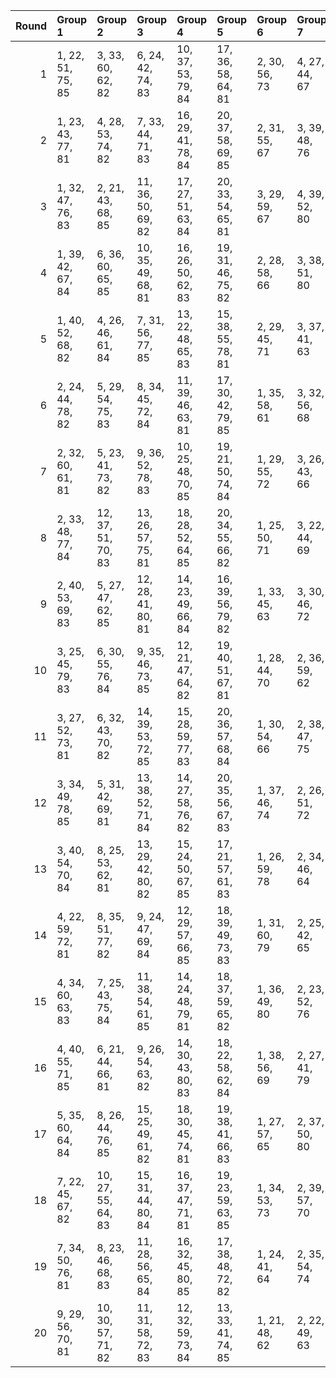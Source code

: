 |   Round | Group 1           | Group 2            | Group 3            | Group 4            | Group 5            | Group 6       | Group 7       | Group 8       | Group 9       | Group 10      | Group 11      | Group 12       | Group 13       | Group 14       | Group 15       | Group 16       | Group 17       | Group 18       | Group 19       | Group 20       |
|--------:|:------------------|:-------------------|:-------------------|:-------------------|:-------------------|:--------------|:--------------|:--------------|:--------------|:--------------|:--------------|:---------------|:---------------|:---------------|:---------------|:---------------|:---------------|:---------------|:---------------|:---------------|
|       1 | 1, 22, 51, 75, 85 | 3, 33, 60, 62, 82  | 6, 24, 42, 74, 83  | 10, 37, 53, 79, 84 | 17, 36, 58, 64, 81 | 2, 30, 56, 73 | 4, 27, 44, 67 | 5, 38, 57, 77 | 7, 32, 46, 65 | 8, 21, 52, 70 | 9, 40, 41, 76 | 11, 26, 49, 71 | 12, 34, 54, 69 | 13, 23, 47, 78 | 14, 31, 59, 68 | 15, 39, 45, 66 | 16, 28, 43, 72 | 18, 25, 55, 63 | 19, 35, 48, 80 | 20, 29, 50, 61 |
|       2 | 1, 23, 43, 77, 81 | 4, 28, 53, 74, 82  | 7, 33, 44, 71, 83  | 16, 29, 41, 78, 84 | 20, 37, 58, 69, 85 | 2, 31, 55, 67 | 3, 39, 48, 76 | 5, 36, 51, 61 | 6, 25, 47, 72 | 8, 24, 56, 80 | 9, 30, 59, 64 | 10, 38, 45, 62 | 11, 22, 60, 70 | 12, 35, 52, 75 | 13, 27, 46, 66 | 14, 32, 50, 63 | 15, 21, 54, 73 | 17, 40, 49, 65 | 18, 26, 42, 68 | 19, 34, 57, 79 |
|       3 | 1, 32, 47, 76, 83 | 2, 21, 43, 68, 85  | 11, 36, 50, 69, 82 | 17, 27, 51, 63, 84 | 20, 33, 54, 65, 81 | 3, 29, 59, 67 | 4, 39, 52, 80 | 5, 26, 55, 79 | 6, 34, 41, 77 | 7, 37, 60, 66 | 8, 31, 48, 71 | 9, 23, 42, 62  | 10, 28, 46, 78 | 12, 25, 56, 74 | 13, 40, 45, 61 | 14, 22, 57, 64 | 15, 30, 53, 75 | 16, 38, 58, 73 | 18, 35, 44, 72 | 19, 24, 49, 70 |
|       4 | 1, 39, 42, 67, 84 | 6, 36, 60, 65, 85  | 10, 35, 49, 68, 81 | 16, 26, 50, 62, 83 | 19, 31, 46, 75, 82 | 2, 28, 58, 66 | 3, 38, 51, 80 | 4, 25, 54, 78 | 5, 33, 59, 76 | 7, 30, 47, 70 | 8, 22, 41, 61 | 9, 27, 45, 77  | 11, 24, 55, 73 | 12, 40, 44, 79 | 13, 21, 56, 63 | 14, 29, 52, 74 | 15, 37, 57, 72 | 17, 34, 43, 71 | 18, 23, 48, 69 | 20, 32, 53, 64 |
|       5 | 1, 40, 52, 68, 82 | 4, 26, 46, 61, 84  | 7, 31, 56, 77, 85  | 13, 22, 48, 65, 83 | 15, 38, 55, 78, 81 | 2, 29, 45, 71 | 3, 37, 41, 63 | 5, 34, 58, 70 | 6, 23, 51, 79 | 8, 39, 54, 64 | 9, 28, 50, 75 | 10, 36, 47, 74 | 11, 27, 59, 80 | 12, 33, 43, 67 | 14, 25, 60, 73 | 16, 30, 49, 69 | 17, 35, 53, 66 | 18, 24, 57, 76 | 19, 32, 44, 62 | 20, 21, 42, 72 |
|       6 | 2, 24, 44, 78, 82 | 5, 29, 54, 75, 83  | 8, 34, 45, 72, 84  | 11, 39, 46, 63, 81 | 17, 30, 42, 79, 85 | 1, 35, 58, 61 | 3, 32, 56, 68 | 4, 21, 49, 77 | 6, 37, 52, 62 | 7, 26, 48, 73 | 9, 25, 57, 80 | 10, 31, 41, 65 | 12, 23, 60, 71 | 13, 36, 53, 76 | 14, 28, 47, 67 | 15, 33, 51, 64 | 16, 22, 55, 74 | 18, 40, 50, 66 | 19, 27, 43, 69 | 20, 38, 59, 70 |
|       7 | 2, 32, 60, 61, 81 | 5, 23, 41, 73, 82  | 9, 36, 52, 78, 83  | 10, 25, 48, 70, 85 | 19, 21, 50, 74, 84 | 1, 29, 55, 72 | 3, 26, 43, 66 | 4, 37, 56, 76 | 6, 31, 45, 64 | 7, 39, 51, 69 | 8, 40, 59, 75 | 11, 33, 53, 68 | 12, 22, 46, 77 | 13, 30, 58, 67 | 14, 38, 44, 65 | 15, 27, 42, 71 | 16, 35, 57, 63 | 17, 24, 54, 62 | 18, 34, 47, 80 | 20, 28, 49, 79 |
|       8 | 2, 33, 48, 77, 84 | 12, 37, 51, 70, 83 | 13, 26, 57, 75, 81 | 18, 28, 52, 64, 85 | 20, 34, 55, 66, 82 | 1, 25, 50, 71 | 3, 22, 44, 69 | 4, 30, 41, 68 | 5, 21, 53, 80 | 6, 27, 56, 61 | 7, 35, 42, 78 | 8, 38, 60, 67  | 9, 32, 49, 72  | 10, 24, 43, 63 | 11, 29, 47, 79 | 14, 40, 46, 62 | 15, 23, 58, 65 | 16, 31, 54, 76 | 17, 39, 59, 74 | 19, 36, 45, 73 |
|       9 | 2, 40, 53, 69, 83 | 5, 27, 47, 62, 85  | 12, 28, 41, 80, 81 | 14, 23, 49, 66, 84 | 16, 39, 56, 79, 82 | 1, 33, 45, 63 | 3, 30, 46, 72 | 4, 38, 42, 64 | 6, 35, 59, 71 | 7, 24, 52, 61 | 8, 32, 57, 78 | 9, 21, 55, 65  | 10, 29, 51, 76 | 11, 37, 48, 75 | 13, 34, 44, 68 | 15, 26, 60, 74 | 17, 31, 50, 70 | 18, 36, 54, 67 | 19, 25, 58, 77 | 20, 22, 43, 73 |
|      10 | 3, 25, 45, 79, 83 | 6, 30, 55, 76, 84  | 9, 35, 46, 73, 85  | 12, 21, 47, 64, 82 | 19, 40, 51, 67, 81 | 1, 28, 44, 70 | 2, 36, 59, 62 | 4, 33, 57, 69 | 5, 22, 50, 78 | 7, 38, 53, 63 | 8, 27, 49, 74 | 10, 26, 58, 80 | 11, 32, 42, 66 | 13, 24, 60, 72 | 14, 37, 54, 77 | 15, 29, 48, 68 | 16, 34, 52, 65 | 17, 23, 56, 75 | 18, 31, 43, 61 | 20, 39, 41, 71 |
|      11 | 3, 27, 52, 73, 81 | 6, 32, 43, 70, 82  | 14, 39, 53, 72, 85 | 15, 28, 59, 77, 83 | 20, 36, 57, 68, 84 | 1, 30, 54, 66 | 2, 38, 47, 75 | 4, 35, 50, 79 | 5, 24, 46, 71 | 7, 23, 55, 80 | 8, 29, 58, 63 | 9, 37, 44, 61  | 10, 21, 60, 69 | 11, 34, 51, 74 | 12, 26, 45, 65 | 13, 31, 49, 62 | 16, 40, 48, 64 | 17, 25, 41, 67 | 18, 33, 56, 78 | 19, 22, 42, 76 |
|      12 | 3, 34, 49, 78, 85 | 5, 31, 42, 69, 81  | 13, 38, 52, 71, 84 | 14, 27, 58, 76, 82 | 20, 35, 56, 67, 83 | 1, 37, 46, 74 | 2, 26, 51, 72 | 4, 23, 45, 70 | 6, 22, 54, 80 | 7, 28, 57, 62 | 8, 36, 43, 79 | 9, 39, 60, 68  | 10, 33, 50, 73 | 11, 25, 44, 64 | 12, 30, 48, 61 | 15, 40, 47, 63 | 16, 24, 59, 66 | 17, 32, 55, 77 | 18, 21, 41, 75 | 19, 29, 53, 65 |
|      13 | 3, 40, 54, 70, 84 | 8, 25, 53, 62, 81  | 13, 29, 42, 80, 82 | 15, 24, 50, 67, 85 | 17, 21, 57, 61, 83 | 1, 26, 59, 78 | 2, 34, 46, 64 | 4, 31, 47, 73 | 5, 39, 43, 65 | 6, 28, 48, 63 | 7, 36, 41, 72 | 9, 33, 58, 79  | 10, 22, 56, 66 | 11, 30, 52, 77 | 12, 38, 49, 76 | 14, 35, 45, 69 | 16, 27, 60, 75 | 18, 32, 51, 71 | 19, 37, 55, 68 | 20, 23, 44, 74 |
|      14 | 4, 22, 59, 72, 81 | 8, 35, 51, 77, 82  | 9, 24, 47, 69, 84  | 12, 29, 57, 66, 85 | 18, 39, 49, 73, 83 | 1, 31, 60, 79 | 2, 25, 42, 65 | 3, 36, 55, 75 | 5, 30, 44, 63 | 6, 38, 50, 68 | 7, 40, 58, 74 | 10, 32, 52, 67 | 11, 21, 45, 76 | 13, 37, 43, 64 | 14, 26, 41, 70 | 15, 34, 56, 62 | 16, 23, 53, 61 | 17, 33, 46, 80 | 19, 28, 54, 71 | 20, 27, 48, 78 |
|      15 | 4, 34, 60, 63, 83 | 7, 25, 43, 75, 84  | 11, 38, 54, 61, 85 | 14, 24, 48, 79, 81 | 18, 37, 59, 65, 82 | 1, 36, 49, 80 | 2, 23, 52, 76 | 3, 31, 57, 74 | 5, 28, 45, 68 | 6, 39, 58, 78 | 8, 33, 47, 66 | 9, 22, 53, 71  | 10, 40, 42, 77 | 12, 27, 50, 72 | 13, 35, 55, 70 | 15, 32, 41, 69 | 16, 21, 46, 67 | 17, 29, 44, 73 | 19, 26, 56, 64 | 20, 30, 51, 62 |
|      16 | 4, 40, 55, 71, 85 | 6, 21, 44, 66, 81  | 9, 26, 54, 63, 82  | 14, 30, 43, 80, 83 | 18, 22, 58, 62, 84 | 1, 38, 56, 69 | 2, 27, 41, 79 | 3, 35, 47, 65 | 5, 32, 48, 74 | 7, 29, 49, 64 | 8, 37, 42, 73 | 10, 34, 59, 61 | 11, 23, 57, 67 | 12, 31, 53, 78 | 13, 39, 50, 77 | 15, 36, 46, 70 | 16, 25, 51, 68 | 17, 28, 60, 76 | 19, 33, 52, 72 | 20, 24, 45, 75 |
|      17 | 5, 35, 60, 64, 84 | 8, 26, 44, 76, 85  | 15, 25, 49, 61, 82 | 18, 30, 45, 74, 81 | 19, 38, 41, 66, 83 | 1, 27, 57, 65 | 2, 37, 50, 80 | 3, 24, 53, 77 | 4, 32, 58, 75 | 6, 29, 46, 69 | 7, 21, 59, 79 | 9, 34, 48, 67  | 10, 23, 54, 72 | 11, 40, 43, 78 | 12, 39, 55, 62 | 13, 28, 51, 73 | 14, 36, 56, 71 | 16, 33, 42, 70 | 17, 22, 47, 68 | 20, 31, 52, 63 |
|      18 | 7, 22, 45, 67, 82 | 10, 27, 55, 64, 83 | 15, 31, 44, 80, 84 | 16, 37, 47, 71, 81 | 19, 23, 59, 63, 85 | 1, 34, 53, 73 | 2, 39, 57, 70 | 3, 28, 42, 61 | 4, 36, 48, 66 | 5, 40, 56, 72 | 6, 33, 49, 75 | 8, 30, 50, 65  | 9, 38, 43, 74  | 11, 35, 41, 62 | 12, 24, 58, 68 | 13, 32, 54, 79 | 14, 21, 51, 78 | 17, 26, 52, 69 | 18, 29, 60, 77 | 20, 25, 46, 76 |
|      19 | 7, 34, 50, 76, 81 | 8, 23, 46, 68, 83  | 11, 28, 56, 65, 84 | 16, 32, 45, 80, 85 | 17, 38, 48, 72, 82 | 1, 24, 41, 64 | 2, 35, 54, 74 | 3, 21, 58, 71 | 4, 29, 43, 62 | 5, 37, 49, 67 | 6, 40, 57, 73 | 9, 31, 51, 66  | 10, 39, 44, 75 | 12, 36, 42, 63 | 13, 25, 59, 69 | 14, 33, 55, 61 | 15, 22, 52, 79 | 18, 27, 53, 70 | 19, 30, 60, 78 | 20, 26, 47, 77 |
|      20 | 9, 29, 56, 70, 81 | 10, 30, 57, 71, 82 | 11, 31, 58, 72, 83 | 12, 32, 59, 73, 84 | 13, 33, 41, 74, 85 | 1, 21, 48, 62 | 2, 22, 49, 63 | 3, 23, 50, 64 | 4, 24, 51, 65 | 5, 25, 52, 66 | 6, 26, 53, 67 | 7, 27, 54, 68  | 8, 28, 55, 69  | 14, 34, 42, 75 | 15, 35, 43, 76 | 16, 36, 44, 77 | 17, 37, 45, 78 | 18, 38, 46, 79 | 19, 39, 47, 61 | 20, 40, 60, 80 |